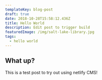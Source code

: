 ```yaml
---
templateKey: blog-post
draft: true
date: 2018-10-28T15:58:12.436Z
title: Hello World
description: Edit post to trigger build
featuredImage: /img/salt-lake-library.jpg
tags:
  - hello world
---
```


## What up?

This is a test post to try out using netlify CMS!
